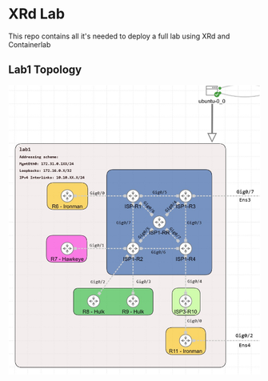 # XRd Lab

This repo contains all it's needed to deploy a full lab using XRd and Containerlab

## Lab1 Topology

<p align="center">
  <img src="./topology.jpg"/>
</p>
